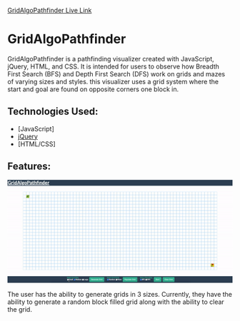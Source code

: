 [GridAlgoPathfinder Live Link](https://anisurk24.github.io/GridAlgoPathfinder/)

# GridAlgoPathfinder

GridAlgoPathfinder is a pathfinding visualizer created with JavaScript, jQuery, HTML, and CSS. It is intended for users to observe how Breadth First Search (BFS) and Depth First Search (DFS) work on grids and mazes of varying sizes and styles. this visualizer uses a grid system where the start and goal are found on opposite corners one block in.

## Technologies Used:

* [JavaScript]
* [jQuery](https://api.jquery.com/)
* [HTML/CSS]

## Features:

![Grid gif](GridAlgoPath.gif)

The user has the ability to generate grids in 3 sizes. Currently, they have the ability to generate a random block filled grid along with the ability to clear the grid.
